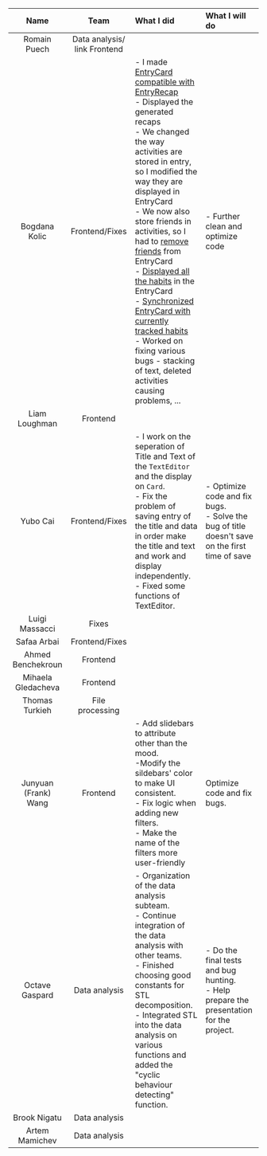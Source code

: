 | Name                 |Team               |      What I did             |  What I will do |
|:----------------------:|:-----------------:|:-------------------------|:------------------|
| Romain Puech         |Data analysis/ link Frontend  |||
| Bogdana Kolic        |Frontend/Fixes |- I made [EntryCard compatible with EntryRecap](https://github.com/CSE201-project/PaperFriend-desktop-app/issues/87)<br>- Displayed the generated recaps<br>- We changed the way activities are stored in entry, so I modified the way they are displayed in EntryCard<br>- We now also store friends in activities, so I had to [remove friends](https://github.com/CSE201-project/PaperFriend-desktop-app/issues/182) from EntryCard<br>- [Displayed all the habits](https://github.com/CSE201-project/PaperFriend-desktop-app/issues/124) in the EntryCard<br>- [Synchronized EntryCard with currently tracked habits](https://github.com/CSE201-project/PaperFriend-desktop-app/issues/132)<br>- Worked on fixing various bugs - stacking of text, deleted activities causing problems, ...<br>| - Further clean and optimize code|
| Liam Loughman        |Frontend       |||
| Yubo Cai             |Frontend/Fixes | - I work on the seperation of Title and Text of the `TextEditor` and the display on `Card`. <br> - Fix the problem of saving entry of the title and data in order make the title and text and work and display independently. <br> - Fixed some functions of TextEditor.| - Optimize code and fix bugs. <br> - Solve the bug of title doesn't save on the first time of save|
| Luigi Massacci       |Fixes          |||
| Safaa Arbai          |Frontend/Fixes |||
| Ahmed Benchekroun    |Frontend       |||
| Mihaela Gledacheva   |Frontend       |||
| Thomas Turkieh       |File processing|||
| Junyuan (Frank) Wang |Frontend       |- Add slidebars to attribute other than the mood. <br> -Modify the sildebars' color to make UI consistent. <br> - Fix logic when adding new filters. <br> - Make the name of the filters more user-friendly| Optimize code and fix bugs.|
| Octave Gaspard       |Data analysis  |- Organization of the data analysis subteam. <br>- Continue integration of the data analysis with other teams. <br>- Finished choosing good constants for STL decomposition. <br>- Integrated STL into the data analysis on various functions and added the "cyclic behaviour detecting" function. <br>|- Do the final tests and bug hunting. <br>- Help prepare the presentation for the project. <br>|
| Brook Nigatu         |Data analysis  |||
| Artem Mamichev       |Data analysis  |||    
